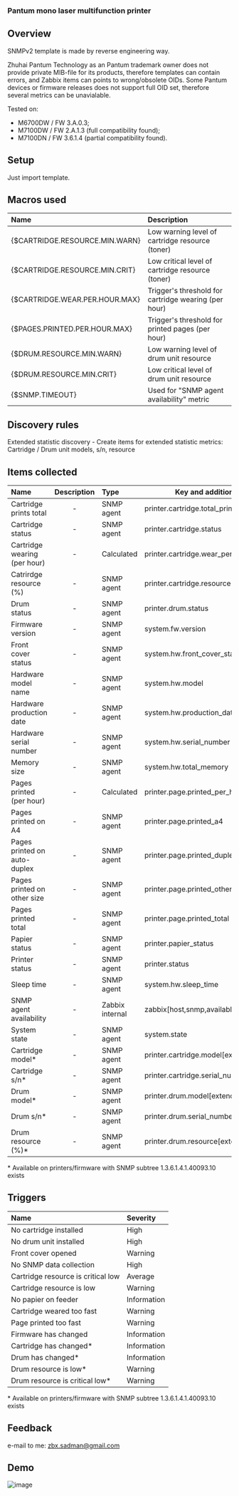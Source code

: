 ### Pantum mono laser multifunction printer

## Overview

SNMPv2 template is made by reverse engineering way.

Zhuhai Pantum Technology as an Pantum trademark owner does not provide private MIB-file for its products, therefore templates can contain errors, and Zabbix items can points to wrong/obsolete OIDs. Some Pantum devices or firmware releases does not support full OID set, therefore several metrics can be unavialable.

Tested on:
 - M6700DW / FW 3.A.0.3;
 - M7100DW / FW 2.A.1.3 (full compatibility found);
 - M7100DN / FW 3.6.1.4 (partial compatibility found).

## Setup

Just import template.

## Macros used

| Name                           | Description                                          |
|:-------------------------------|:-----------------------------------------------------|
| {$CARTRIDGE.RESOURCE.MIN.WARN} | Low warning level of cartridge resource (toner)      |
| {$CARTRIDGE.RESOURCE.MIN.CRIT} | Low critical level of cartridge resource (toner)     |
| {$CARTRIDGE.WEAR.PER.HOUR.MAX} | Trigger's threshold for cartridge wearing (per hour) |
| {$PAGES.PRINTED.PER.HOUR.MAX}  | Trigger's threshold for printed pages (per hour)     |
| {$DRUM.RESOURCE.MIN.WARN}      | Low warning level of drum unit resource              |
| {$DRUM.RESOURCE.MIN.CRIT}      | Low critical level of drum unit resource             |
| {$SNMP.TIMEOUT}                | Used for "SNMP agent availability" metric            |

## Discovery rules

Extended statistic discovery - Create items for extended statistic metrics: Cartridge / Drum unit models, s/n, resource

## Items collected

| Name                          | Description |    Type         | Key and additional info                         |
|:------------------------------|:-----------:|:----------------|-------------------------------------------------|
| Cartridge prints total        |      -      | SNMP agent      | printer.cartridge.total_prints                  |
| Cartridge status              |      -      | SNMP agent      | printer.cartridge.status                        |
| Cartridge wearing (per hour)  |      -      | Calculated      | printer.cartridge.wear_per_hour                 |
| Catrirdge resource (%)        |      -      | SNMP agent      | printer.cartridge.resource                      |
| Drum status                   |      -      | SNMP agent      | printer.drum.status                             |
| Firmware version              |      -      | SNMP agent      | system.fw.version                               |
| Front cover status            |      -      | SNMP agent      | system.hw.front_cover_status                    |
| Hardware model name           |      -      | SNMP agent      | system.hw.model                                 |
| Hardware production date      |      -      | SNMP agent      | system.hw.production_date                       |
| Hardware serial number        |      -      | SNMP agent      | system.hw.serial_number                         |
| Memory size                   |      -      | SNMP agent      | system.hw.total_memory                          |
| Pages printed (per hour)      |      -      | Calculated      | printer.page.printed_per_hour                   |
| Pages printed on A4           |      -      | SNMP agent      | printer.page.printed_a4                         |
| Pages printed on auto-duplex  |      -      | SNMP agent      | printer.page.printed_duplex                     |
| Pages printed on other size   |      -      | SNMP agent      | printer.page.printed_others                     |
| Pages printed total           |      -      | SNMP agent      | printer.page.printed_total                      |
| Papier status                 |      -      | SNMP agent      | printer.papier_status                           |
| Printer status                |      -      | SNMP agent      | printer.status                                  |
| Sleep time                    |      -      | SNMP agent      | system.hw.sleep_time                            |
| SNMP agent availability       |      -      | Zabbix internal | zabbix[host,snmp,available]                     |
| System state                  |      -      | SNMP agent      | system.state                                    |
| Cartridge model\*             |      -      | SNMP agent      | printer.cartridge.model[extended]               |
| Cartridge s/n\*	        |      -      | SNMP agent      | printer.cartridge.serial_number[extended]       |
| Drum model\*	                |      -      | SNMP agent      | printer.drum.model[extended]                    |
| Drum s/n\*	                |      -      | SNMP agent      | printer.drum.serial_number[extended]            |
| Drum resource (%)\*	        |      -      | SNMP agent      | printer.drum.resource[extended]                 |

\* Available on printers/firmware with SNMP subtree 1.3.6.1.4.1.40093.10 exists

## Triggers

| Name                               | Severity     |
|:-----------------------------------|:-------------|
| No cartridge installed             | High         |
| No drum unit installed             | High         |
| Front cover opened                 | Warning      |
| No SNMP data collection            | High         |
| Cartridge resource is critical low | Average      |
| Cartridge resource is low          | Warning      |
| No papier on feeder                | Information  |
| Cartridge weared too fast          | Warning      |
| Page printed too fast              | Warning      |
| Firmware has changed               | Information  |
| Cartridge has changed\*            | Information  |
| Drum has changed\*                 | Information  |
| Drum resource is low\*             | Warning      |
| Drum resource is critical low\*    | Warning      |

\* Available on printers/firmware with SNMP subtree 1.3.6.1.4.1.40093.10 exists

## Feedback

e-mail to me: zbx.sadman@gmail.com

## Demo
![image](https://github.com/zbx-sadman/zabbix-templates/assets/12827470/24d193b9-870b-4174-a12c-4351d3875a7a)

